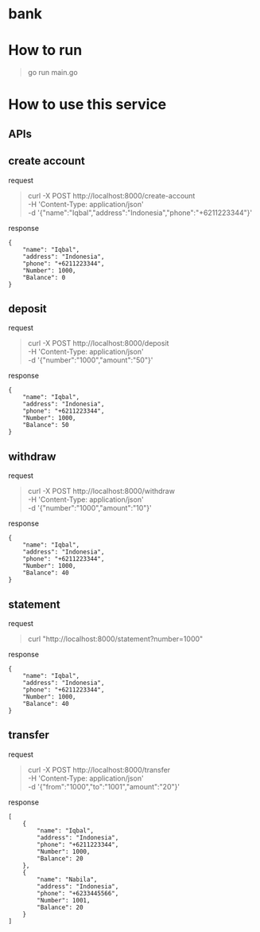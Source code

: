 # bank

# How to run

> go run main.go

# How to use this service

## APIs

## create account

request

> curl -X POST http://localhost:8000/create-account \
   -H 'Content-Type: application/json' \
   -d '{"name":"Iqbal","address":"Indonesia","phone":"+6211223344"}'

response

```
{
    "name": "Iqbal",
    "address": "Indonesia",
    "phone": "+6211223344",
    "Number": 1000,
    "Balance": 0
}
```

## deposit

request

> curl -X POST http://localhost:8000/deposit \
   -H 'Content-Type: application/json' \
   -d '{"number":"1000","amount":"50"}'

response

```
{
    "name": "Iqbal",
    "address": "Indonesia",
    "phone": "+6211223344",
    "Number": 1000,
    "Balance": 50
}
```

## withdraw

request

> curl -X POST http://localhost:8000/withdraw \
   -H 'Content-Type: application/json' \
   -d '{"number":"1000","amount":"10"}'

response

```
{
    "name": "Iqbal",
    "address": "Indonesia",
    "phone": "+6211223344",
    "Number": 1000,
    "Balance": 40
}
```

## statement

request

> curl "http://localhost:8000/statement?number=1000"

response

```
{
    "name": "Iqbal",
    "address": "Indonesia",
    "phone": "+6211223344",
    "Number": 1000,
    "Balance": 40
}
```

## transfer

request

> curl -X POST http://localhost:8000/transfer \
   -H 'Content-Type: application/json' \
   -d '{"from":"1000","to":"1001","amount":"20"}'

response

```
[
    {
        "name": "Iqbal",
        "address": "Indonesia",
        "phone": "+6211223344",
        "Number": 1000,
        "Balance": 20
    },
    {
        "name": "Nabila",
        "address": "Indonesia",
        "phone": "+6233445566",
        "Number": 1001,
        "Balance": 20
    }
]
```
